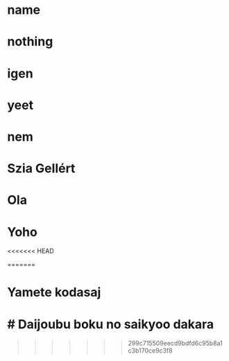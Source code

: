 # name
# nothing
# igen
# yeet
# nem
# Szia Gellért
# Ola
# Yoho
<<<<<<< HEAD

=======
# Yamete kodasaj
# # Daijoubu boku no saikyoo dakara
>>>>>>> 299c715509eecd9bdfd6c95b8a1c3b170ce9c3f8
